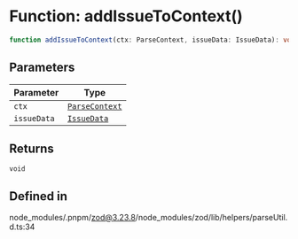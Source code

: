 # Function: addIssueToContext()

```ts
function addIssueToContext(ctx: ParseContext, issueData: IssueData): void
```

## Parameters

| Parameter | Type |
| ------ | ------ |
| `ctx` | [`ParseContext`](../interfaces/ParseContext.md) |
| `issueData` | [`IssueData`](../type-aliases/IssueData.md) |

## Returns

`void`

## Defined in

node\_modules/.pnpm/zod@3.23.8/node\_modules/zod/lib/helpers/parseUtil.d.ts:34
